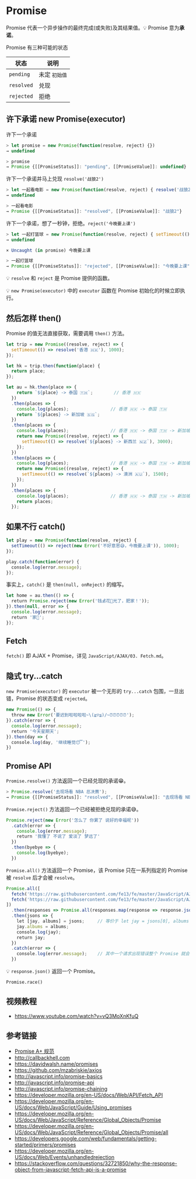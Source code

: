 # Promise

Promise 代表一个异步操作的最终完成(或失败)及其结果值。💡 Promise 意为**承诺**。

Promise 有三种可能的状态 

| 状态       | 说明         |
|-----------|-------------|
| `pending` | 未定 `初始值` | 
|`resolved` | 兑现         |
| `rejected`| 拒绝         |

## 许下承诺 new Promise(executor)
许下一个承诺
```javascript
> let promise = new Promise(function(resolve, reject) {})
→ undefined

> promise
→ Promise {[[PromiseStatus]]: "pending", [[PromiseValue]]: undefined}
```

许下一个承诺并马上兑现 `resolve('战狼2')`
```javascript
> let 一起看电影 = new Promise(function(resolve, reject) { resolve('战狼2'); })
→ undefined

> 一起看电影
→ Promise {[[PromiseStatus]]: "resolved", [[PromiseValue]]: "战狼2"}
```

许下一个承诺，想了一秒钟，拒绝。`reject('今晚要上课')`
```javascript
> let 一起打篮球 = new Promise(function(resolve, reject) { setTimeout(() => reject('今晚要上课'), 1000); })
→ undefined

× Uncaught (in promise) 今晚要上课

> 一起打篮球
→ Promise {[[PromiseStatus]]: "rejected", [[PromiseValue]]: "今晚要上课"}
```
💡 `resolve` 和 `reject` 是 Promise 提供的函数。

💡 `new Promise(executor)` 中的 `executor` 函数在 Promise 初始化的时候立即执行。

## 然后怎样 then()
Promise 的值无法直接获取，需要调用 `then()` 方法。
```javascript
let trip = new Promise((resolve, reject) => {
  setTimeout(() => resolve('香港 🇭🇰'), 1000);
});

let hk = trip.then(function(place) {
  return place;
});

let au = hk.then(place => {
    return `${place} -> 泰国 🇹🇭`;        // 香港 🇭🇰
  })
  .then(places => {
    console.log(places);                // 香港 🇭🇰 -> 泰国 🇹🇭
    return `${places} -> 新加坡 🇸🇬`;
  })
  .then(places => {
    console.log(places);                // 香港 🇭🇰 -> 泰国 🇹🇭 -> 新加坡 🇸🇬
    return new Promise((resolve, reject) => {
      setTimeout(() => resolve(`${places} -> 新西兰 🇳🇿`), 3000);
    });
  })
  .then(places => {
    console.log(places);                // 香港 🇭🇰 -> 泰国 🇹🇭 -> 新加坡 🇸🇬 -> 新西兰 🇳🇿
    return new Promise((resolve, reject) => {
      setTimeout(() => resolve(`${places} -> 澳洲 🇦🇺`), 1500);
    });
  })
  .then(places => {
    console.log(places);                // 香港 🇭🇰 -> 泰国 🇹🇭 -> 新加坡 🇸🇬 -> 新西兰 🇳🇿 -> 澳洲 🇦🇺
    return places;
  });
```

## 如果不行 catch()
```javascript
let play = new Promise(function(resolve, reject) { 
  setTimeout(() => reject(new Error('不好意思😅，今晚要上课')), 1000);     // 通常用 Error 表示拒绝原因
});

play.catch(function(error) {
  console.log(error.message);
});
```
事实上，`catch()` 是 `then(null, onReject)` 的缩写。
```javascript
let home = au.then(() => {
  return Promise.reject(new Error('钱💰花🌺光了，肥家！'));
}).then(null, error => {
  console.log(error.message);
  return '家🏡';
});
```

## Fetch
`fetch()` 即 AJAX + Promise，详见 `JavaScript/AJAX/03. Fetch.md`。

## 隐式 try...catch
`new Promise(executor)` 的 `executor` 被一个无形的 `try...catch` 包围，一旦出错，Promise 的状态变成 `rejected`。

```javascript
new Promise(() => {
  throw new Error('要迟到啦啦啦啦~\(≧▽≦)/~⏰⏰⏰⏰⏰');
}).catch(error => {
  console.log(error.message);
  return '今天星期天';
}).then(day => {
  console.log(day, '继续睡觉😴');
})
```

## Promise API
`Promise.resolve()` 方法返回一个已经兑现的承诺😁。
```javascript
> Promise.resolve('去现场看 NBA 总决赛');
→ Promise {[[PromiseStatus]]: "resolved", [[PromiseValue]]: "去现场看 NBA 总决赛"}
```

`Promise.reject()` 方法返回一个已经被拒绝兑现的承诺😅。
```javascript
Promise.reject(new Error('怎么了 你累了 说好的幸福呢'))
  .catch(error => {
    console.log(error.message);
    return '我懂了 不说了 爱淡了 梦远了'
  })
  .then(byebye => {
    console.log(byebye);
  })
```
 
`Promise.all()` 方法返回一个 Promise，该 Promise 只在一系列指定的 Promise 被 `resolve` 后才会被 `resolve`。
```javascript
Promise.all([
  fetch('https://raw.githubusercontent.com/fe13/fe/master/JavaScript/AJAX/json/jay.json'),
  fetch('https://raw.githubusercontent.com/fe13/fe/master/JavaScript/AJAX/json/jay.albums.json')
])
  .then(responses => Promise.all(responses.map(response => response.json())))
  .then(jsons => {
    let [jay, albums] = jsons;     // 等价于 let jay = jsons[0], albums = jsons[1];
    jay.albums = albums;
    console.log(jay);
    return jay;
  })
  .catch(error => {
    console.log(error.message);    // 其中一个请求出现错误整个 Promise 就会被 reject
  })
```
💡 `response.json()` 返回一个 Promise。

`Promise.race()`

## 视频教程
* https://www.youtube.com/watch?v=vQ3MoXnKfuQ

## 参考链接
* [Promise A+ 规范](https://promisesaplus.com)
* http://callbackhell.com
* https://davidwalsh.name/promises
* https://github.com/mzabriskie/axios
* http://javascript.info/promise-basics
* http://javascript.info/promise-api
* http://javascript.info/promise-chaining
* https://developer.mozilla.org/en-US/docs/Web/API/Fetch_API
* https://developer.mozilla.org/en-US/docs/Web/JavaScript/Guide/Using_promises
* https://developer.mozilla.org/en-US/docs/Web/JavaScript/Reference/Global_Objects/Promise
* https://developer.mozilla.org/en-US/docs/Web/JavaScript/Reference/Global_Objects/Promise/all
* https://developers.google.com/web/fundamentals/getting-started/primers/promises
* https://developer.mozilla.org/en-US/docs/Web/Events/unhandledrejection
* https://stackoverflow.com/questions/32721850/why-the-response-object-from-javascript-fetch-api-is-a-promise
